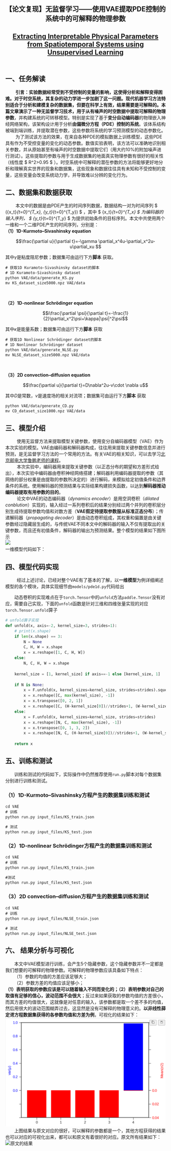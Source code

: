 ## <center>【论文复现】无监督学习——使用VAE提取PDE控制的系统中的可解释的物理参数</center>
## <center>[Extracting Interpretable Physical Parameters from Spatiotemporal Systems using Unsupervised Learning](https://arxiv.org/pdf/1907.06011v3.pdf) </center> <br>
## 一、任务解读
&emsp;&emsp; **引言：**实验数据经常受到不受控制的变量的影响，这使得分析和解释变得困难。对于时空系统，其复杂的动力学进一步加剧了这一问题。现代机器学习方法特别适合于分析和建模复杂的数据集，但要在科学上有效，结果需要是可解释的。本篇文章演示了一种无监督学习技术，用于从有噪声的时空数据中提取**可解释的物理参数**，并构建系统的可转移模型。特别是实现了基于**变分自动编码器**的物理嵌入神经网络架构，该架构设计用于分析**由偏微分方程（PDE）控制的系统**。该体系结构被端到端训练，并提取潜在参数，这些参数将系统的学习预测模型的动态参数化。<br>
&emsp;&emsp; 为了测试该方法的效果，在来自各种PDE的模拟数据上训练模型，这些PDE具有作为不受控变量的变化的动态参数。数值实验表明，该方法可以准确地识别相关参数，并从原始甚至有噪声的时空数据中提取它们（用大约10%的附加噪声进行测试）。这些提取的参数与用于生成数据集的地面真实物理参数有很好的相关性（线性度 $ R^2>0.95 $ ）。时空系统中可解释的潜在参数的方法将能够更好地分析和理解真实世界的现象和数据集，这些现象和数据往往具有未知和不受控制的变量，这些变量会改变系统动力学，并导致难以分辨的变化行为。<br>

## 二、数据集和数据获取
&emsp;&emsp; 本文中的数据是由PDE产生的时间序列数据，数据结构一对为时间序列 $ (\{x_t\}_{t=0}^{T_x}, \{y_t\}_{t=0}^{T_y}) $ ，其中 $ \{x_t\}_{t=0}^{T_x} $ 为编码器的输入序列， $ \{y_t\}_{t=0}^{T_y} $ 为提供初始条件的目标序列。本文中共使用两个一维和一个二维PDE产生的时间序列，分别是：<br>
**（1）1D-Kurmoto–Sivashinsky equation** <br>

$$\frac{\partial u}{\partial t}=-\gamma \partial_x^4u-\partial_x^2u-u\partial_xu $$

其中$\gamma$是粘度阻尼参数；数据集可由运行下方**脚本** 获取。

~~~shell
# 获取1D Kuramoto-Sivashinsky dataset的脚本
# 1D Kuramoto-Sivashinsky dataset
python VAE/data/generate_KS.py
mv KS_dataset_size5000.npz VAE/data
~~~

<br>

**（2）1D-nonlinear Schrödinger equation**

$$i\frac{\partial \psi}{\partial t}=-\frac{1}{2}\partial_x^2\psi+\kappa|\psi|^2\psi$$

其中$\kappa$是能量系数；数据集可由运行下方**脚本** 获取<br>



~~~shell
# 获取1D Nonlinear Schrödinger dataset的脚本
# 1D Nonlinear Schrödinger dataset
python VAE/data/generate_NLSE.py
mv NLSE_dataset_size5000.npz VAE/data
~~~

<br>

**（3）2D convection–diffusion equation**<br>

$$\frac{\partial u}{\partial t}=D\nabla^2u-v\cdot \nabla u$$

其中$D$是常数，$v$是速度场的相关对流项；数据集可由运行下方**脚本** 获取<br>

~~~shell
python VAE/data/generate_CD.py
mv CD_dataset_size1000.npz VAE/data
~~~

## 三、模型介绍
&emsp; &emsp; 使用无监督方法来提取模型关键参数，使用变分自编码器模型（VAE）作为本次实验的模型。VAE由编码器和解码器构成，往往用来提取关键参数信息并进行预测，是无监督学习方法的一个常用的方法。有关VAE的相关知识，可以去学习[北京邮电大学鲁鹏老师的课程](https://www.bilibili.com/video/BV1V54y1B7K3?p=14&vd_source=2cdcfe9c52913dcc5a32a695b1b96162)。<br>
&emsp; &emsp; 本次实验中，编码器用来提取关键参数（以正态分布的期望和方差形式给出），本次实验中编码器由卷积神经网络搭建；解码器利用编码器提取的参数（其网络的部分权重是由提取的参数所决定的）进行解码，来模拟给定初值条件和边界条件的系统。使用解码器的预测结果与实际结果构建损失函数，以达到**解码器推动编码器提取有用参数的目的**。<br>
&emsp; &emsp; 论文中VAE的动态编码器（<em>dynamics encoder</em>）是用空洞卷积（<em>dilated conblution</em>）实现的，输入经过一系列卷积后的结果分别经过两个并列的卷积层分别生成待提取参数均值和对数方差（**VAE假定待提取参数服从标准正态分布**）；传递解码器（<em>propagating decoder</em>）是由动态卷积组成，其权重和偏置是由关键参数经过隐藏层生成的，与传统VAE不同本文中的解码器的输入不仅有提取出的关键参数，而且还有初值条件，解码器的输出为预测结果。整个模型的结果如下图所示<br>
    ![](https://bj.bcebos.com/v1/ai-studio-match/file/bdc4cca0fafa4132a1c9f744844cb8939fb04b33e780435bb4e1ddaa3177e821?authorization=bce-auth-v1%2F5cfe9a5e1454405eb2a975c43eace6ec%2F2023-02-22T07%3A35%3A05Z%2F-1%2F%2F1183c102129546365e4f5ec617134b13771ff636f0bad0a652cb91aae3ed42d7)<br>
 一维模型代码如下：
 ## 四、模型代码实现
&emsp; &emsp; 经过上述讨论，已经对整个VAE有了基本的了解，以**一维模型**为例详细阐述模型的各个模块，具体实现细节由`models/pde1d.py`代码给出

&emsp;&emsp;动态卷积的实现难点在于`torch.Tensor`中的`unfold`方法`paddle.Tensor`没有对应，需要自己实现，下面的`unfold`函数是针对三维和四维张量实现的对应`torch.Tensor.unfold`算子
~~~python
# unfold算子实现
def unfold(x, axis=-2, kernel_size=3, strides=1):
    # print(x.shape)
    if len(x.shape) == 3:
        N = None
        C, H, W = x.shape
        x = x.reshape([1, C, H, W])
    else:
        N, C, H, W = x.shape
    
    kernel_size = [1, kernel_size] if axis==-1 else [kernel_size, 1]
    
    if N is None:
        x = F.unfold(x, kernel_sizes=kernel_size, strides=strides).squeeze_()
        x = x.reshape([C, max(kernel_size), -1])
        x = x.transpose([0, 2, 1])
        x = x.reshape([C, (H-kernel_size[0])//strides+1, (W-kernel_size[1])//strides+1, max(kernel_size)])
    else:
        x = F.unfold(x, kernel_sizes=kernel_size, strides=strides)
        x = x.reshape([N, C, max(kernel_size), -1])
        x = x.transpose([0, 1, 3, 2])
        x = x.reshape([N, C, (H-kernel_size[0])//strides+1, (W-kernel_size[1])//strides+1, max(kernel_size)])
        
    return x
~~~


## 五、训练和测试
&emsp;&emsp;训练和测试的代码如下，实际操作中仍然推荐使用`run.py`脚本对每个数据集分别进行训练和测试。<br>

### （1）1D-Kurmoto–Sivashinsky方程产生的数据集训练和测试
~~~shell
cd VAE
# 训练
python run.py input_files/KS_train.json
~~~
~~~shell
# 测试
python run.py input_files/KS_test.json
~~~
### （2）1D-nonlinear Schrödinger方程产生的数据集训练和测试
~~~shell
cd VAE
# 训练
python run.py input_files/KS_train.json
~~~
~~~shell
#测试
python run.py input_files/KS_test.json
~~~
### （3）2D convection–diffusion方程产生的数据集训练和测试
~~~shell
cd VAE
# 训练
python run.py input_files/NLSE_train.json
~~~
~~~shell
# 测试
python run.py input_files/NLSE_test.json
~~~
## 六、 结果分析与可视化
&emsp;&emsp;本文中VAE模型进行训练，会产生5个隐藏参数，这个隐藏参数并不一定都是我们想要的可解释的物理参数。可解释的物理参数应该具备如下特点：<br>
&emsp;&emsp;（1）参数的均值的方差应该足够大；<br>
&emsp;&emsp;（2）参数方差的均值应该足够小；<br>
**（1）表明获取的参数应该是可以随着输入不同而变化的；（2）表明参数对自己的取值有足够的信心，波动范围不会很大**；反过来如果获取的参数均值的方差很小，而其方差的均值很大，这就像是对任意的输入，该参数都是取一个差不多的均值，然后用很大的波动范围糊弄过去，这显然是没有可解释的物理意义的。**以非线性薛定谔方程数据集获得的各参数均值和方差为例**，可视化的结果如下：<br>
![](README.assets/result.png)
<br>
&emsp;&emsp;上图结果与原文对应的很好，可以解释的参数都是一个，其他方程获得的结果也可以对应的可视化出来，都可以和原文有着很好的对应。原文所有结果如下：<br>
![原文的结果](https://bj.bcebos.com/v1/ai-studio-match/file/bc16dd3e9dfd49d09f6fb9073d28e389a892af3aa3234ae9ac66bcd567e47618?authorization=bce-auth-v1%2F5cfe9a5e1454405eb2a975c43eace6ec%2F2023-02-22T07%3A35%3A20Z%2F-1%2F%2F9e89824e875e07d7c2993bb1ecdcb8bd88245aa75699a4d2f0cacc82138c2361)
